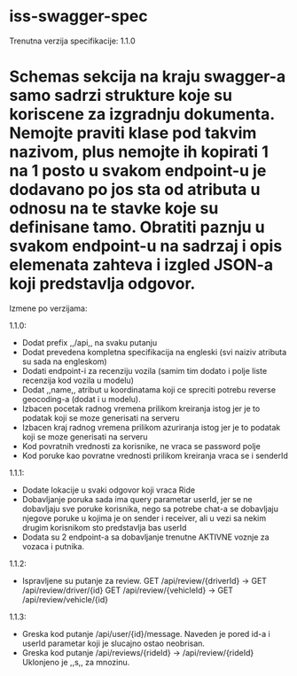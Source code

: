 # iss-swagger-spec

Trenutna verzija specifikacije: 1.1.0

# Schemas sekcija na kraju swagger-a samo sadrzi strukture koje su koriscene za izgradnju dokumenta. Nemojte praviti klase pod takvim nazivom, plus nemojte ih kopirati 1 na 1 posto u svakom endpoint-u je dodavano po jos sta od atributa u odnosu na te stavke koje su definisane tamo. Obratiti paznju u svakom endpoint-u na sadrzaj i opis elemenata zahteva i izgled JSON-a koji predstavlja odgovor.

Izmene po verzijama:

1.1.0:

- Dodat prefix ,,/api,, na svaku putanju
- Dodat prevedena kompletna specifikacija na engleski (svi naiziv atributa su sada na engleskom)
- Dodati endpoint-i za recenziju vozila (samim tim dodato i polje liste recenzija kod vozila u modelu)
- Dodat ,,name,, atribut u koordinatama koji ce spreciti potrebu reverse geocoding-a (dodat i u modelu).
- Izbacen pocetak radnog vremena prilikom kreiranja istog jer je to podatak koji se moze generisati na serveru
- Izbacen kraj radnog vremena prilikom azuriranja istog jer je to podatak koji se moze generisati na serveru
- Kod povratnih vrednosti za korisnike, ne vraca se password polje
- Kod poruke kao povratne vrednosti prilikom kreiranja vraca se i senderId

1.1.1:

- Dodate lokacije u svaki odgovor koji vraca Ride
- Dobavljanje poruka sada ima query parametar userId, jer se ne dobavljaju sve poruke korisnika, nego sa potrebe chat-a se dobavljaju njegove poruke u kojima je on sender i receiver, ali u vezi sa nekim drugim korisnikom sto predstavlja bas userId
- Dodata su 2 endpoint-a sa dobavljanje trenutne AKTIVNE voznje za vozaca i putnika.

1.1.2:

- Ispravljene su putanje za review. GET /api/review/{driverId} -> GET /api/review/driver/{id}
                                    GET /api/review/{vehicleId} -> GET /api/review/vehicle/{id}

1.1.3:

- Greska kod putanje /api/user/{id}/message. Naveden je pored id-a i userId parametar koji je slucajno ostao neobrisan.
- Greska kod putanje /api/reviews/{rideId} -> /api/review/{rideId} Uklonjeno je ,,s,, za mnozinu.

